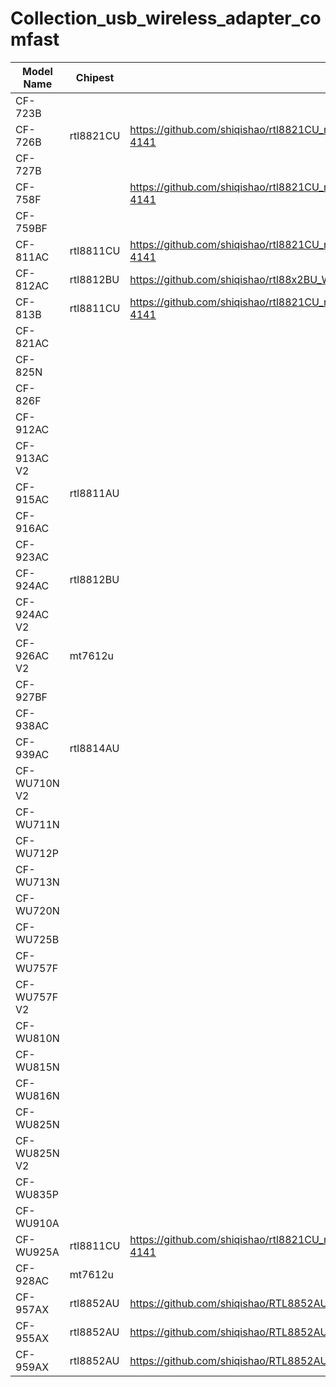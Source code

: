# Collection_usb_wireless_adapter_comfast

| Model Name | Chipest | Driver |
| -----------| --------| -------|
|  CF-723B   |          |        |
|CF-726B|  rtl8821CU  |   https://github.com/shiqishao/rtl8821CU_rtl8731AU_WiFi_linux_v5.8.1.4_36409.20200313_COEX20191014-4141     |
|CF-727B|         |        |
|CF-758F|         |   https://github.com/shiqishao/rtl8821CU_rtl8731AU_WiFi_linux_v5.8.1.4_36409.20200313_COEX20191014-4141     |
|CF-759BF|         |        |
|CF-811AC|  rtl8811CU       |   https://github.com/shiqishao/rtl8821CU_rtl8731AU_WiFi_linux_v5.8.1.4_36409.20200313_COEX20191014-4141     |
|CF-812AC|   rtl8812BU        |   https://github.com/shiqishao/rtl88x2BU_WiFi_linux_v5.8.7.4_37264.20200922_COEX20191120-7777     |
|CF-813B|   rtl8811CU      |   https://github.com/shiqishao/rtl8821CU_rtl8731AU_WiFi_linux_v5.8.1.4_36409.20200313_COEX20191014-4141     |
|CF-821AC|       |        |
|CF-825N|         |        |
|CF-826F|         |        |
|CF-912AC|         |        |
|CF-913AC V2|         |        |
|CF-915AC|  rtl8811AU       |        |
|CF-916AC|         |        |
|CF-923AC|         |        |
|CF-924AC|  rtl8812BU       |        |
|CF-924AC V2|         |        |
|CF-926AC V2|  mt7612u       |        |
|CF-927BF|         |        |
|CF-938AC|         |        |
|CF-939AC|   rtl8814AU      |        |
|CF-WU710N V2|         |        |
|CF-WU711N|         |        |
|CF-WU712P|         |        |
|CF-WU713N|         |        |
|CF-WU720N|         |        |
|CF-WU725B|         |        |
|CF-WU757F|         |        |
|CF-WU757F V2|         |        |
|CF-WU810N|         |        |
|CF-WU815N|         |        |
|CF-WU816N|         |        |
|CF-WU825N|         |        |
|CF-WU825N V2|         |        |
|CF-WU835P|         |        |
|CF-WU910A|         |        |
|CF-WU925A|  rtl8811CU       |   https://github.com/shiqishao/rtl8821CU_rtl8731AU_WiFi_linux_v5.8.1.4_36409.20200313_COEX20191014-4141     |
|CF-928AC|  mt7612u       |        |
|CF-957AX|  rtl8852AU       |   https://github.com/shiqishao/RTL8852AU_WiFi_linux_v1.15.0.1-0-g487ee886.20210714     |
|CF-955AX|  rtl8852AU       |   https://github.com/shiqishao/RTL8852AU_WiFi_linux_v1.15.0.1-0-g487ee886.20210714     |
|CF-959AX|  rtl8852AU       |   https://github.com/shiqishao/RTL8852AU_WiFi_linux_v1.15.0.1-0-g487ee886.20210714     |
